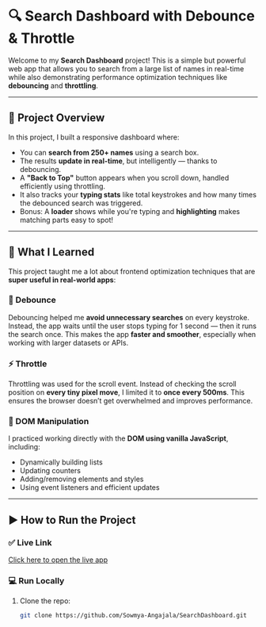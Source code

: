 # 🔍 Search Dashboard with Debounce & Throttle

Welcome to my **Search Dashboard** project! This is a simple but powerful web app that allows you to search from a large list of names in real-time while also demonstrating performance optimization techniques like **debouncing** and **throttling**.

---

## 📌 Project Overview

In this project, I built a responsive dashboard where:

- You can **search from 250+ names** using a search box.
- The results **update in real-time**, but intelligently — thanks to debouncing.
- A **"Back to Top"** button appears when you scroll down, handled efficiently using throttling.
- It also tracks your **typing stats** like total keystrokes and how many times the debounced search was triggered.
- Bonus: A **loader** shows while you're typing and **highlighting** makes matching parts easy to spot!

---

## 🧠 What I Learned

This project taught me a lot about frontend optimization techniques that are **super useful in real-world apps**:

### 🔁 Debounce

Debouncing helped me **avoid unnecessary searches** on every keystroke. Instead, the app waits until the user stops typing for 1 second — then it runs the search once. This makes the app **faster and smoother**, especially when working with larger datasets or APIs.

### ⚡ Throttle

Throttling was used for the scroll event. Instead of checking the scroll position on **every tiny pixel move**, I limited it to **once every 500ms**. This ensures the browser doesn’t get overwhelmed and improves performance.

### 🧩 DOM Manipulation

I practiced working directly with the **DOM using vanilla JavaScript**, including:

- Dynamically building lists
- Updating counters
- Adding/removing elements and styles
- Using event listeners and efficient updates

---

## ▶️ How to Run the Project

### ✅ Live Link

 [Click here to open the live app]()

### 💻 Run Locally

1. Clone the repo:
   ```bash
   git clone https://github.com/Sowmya-Angajala/SearchDashboard.git